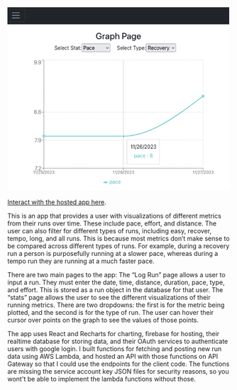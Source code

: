 <img src="./client/src/graph_page.png"  width="500">

[Interact with the hosted app here](https://runningstatsdashboard.web.app/).

This is an app that provides a user with visualizations of different metrics from their runs over time. These include pace, effort, and distance. The user can also filter for different types of runs, including easy, recover, tempo, long, and all runs. This is because most metrics don’t make sense to be compared across different types of runs. For example, during a recovery run a person is purposefully running at a slower pace, whereas during a tempo run they are running at a much faster pace. 

There are two main pages to the app: The “Log Run” page allows a user to input a run. They must enter the date, time, distance, duration, pace, type, and effort. This is stored as a run object in the database for that user. The “stats” page allows the user to see the different visualizations of their running metrics. There are two dropdowns: the first is for the metric being plotted, and the second is for the type of run. The user can hover their cursor over points on the graph to see the values of those points. 

The app uses React and Recharts for charting, firebase for hosting, their realtime database for storing data, and their OAuth services to authenticate users with google login. I built functions for fetching and posting new run data using AWS Lambda, and hosted an API with those functions on API Gateway so that I could use the endpoints for the client code. The functions are missing the service account key JSON files for security reasons, so you wont't be able to implement the lambda functions without those. 